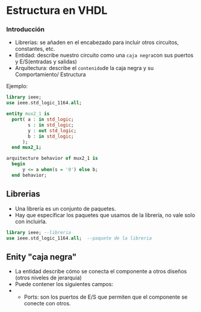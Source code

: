 # Estructura en VHDL
### Introducción
- Librerías: se añaden en el encabezado para incluir otros circuitos, constantes, etc.
- Entidad: describe nuestro circuito como una `caja negra`con sus puertos y E/S(entradas y salidas)
- Arquitectura: describe el `contenido`de la caja negra y su Comportamiento/ Estructura

Ejemplo:
```vhdl
library ieee;
use ieee.std_logic_1164.all;

entity mux2_1 is
  port( a : in std_logic;
        s : in std_logic;
        y : out std_logic;
        b : in std_logic;
      );
  end mux2_1;

arquitecture behavior of mux2_1 is
  begin
      y <= a when(s = '0') else b;
  end behavior;
```

## Librerias
- Una librería es un conjunto de paquetes.
- Hay que especificar los paquetes que usamos de la librería, no vale solo con incluirla.

```vhdl
library ieee; --libreria
use ieee.std_logic_1164.all;  --paquete de la libreria
```

## Enity "caja negra"
- La entidad describe cómo se conecta el componente a otros diseños (otros niveles de jerarquia)
- Puede contener los siguientes campos:
- - Ports: son los puertos de E/S que permiten que el componente se conecte con otros.








